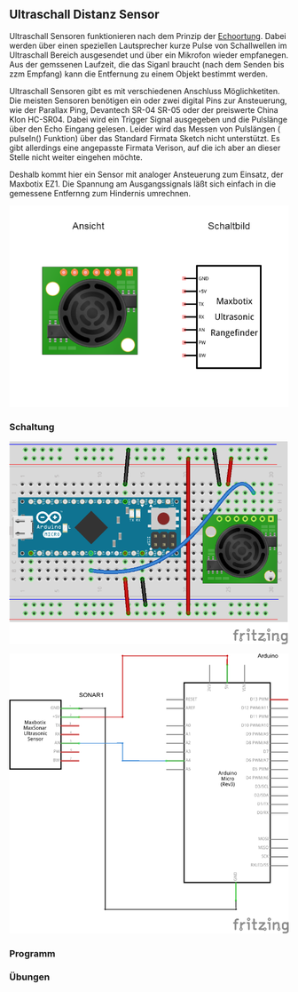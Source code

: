## Ultraschall Distanz Sensor

Ultraschall Sensoren funktionieren nach dem Prinzip der [Echoortung](https://de.wikipedia.org/wiki/Echoortung). Dabei werden über einen speziellen Lautsprecher kurze Pulse von Schallwellen im Ultraschall Bereich ausgesendet und über ein Mikrofon wieder empfanegen. Aus der gemssenen Laufzeit, die das Siganl braucht (nach dem Senden bis zzm Empfang) kann die Entfernung zu einem Objekt bestimmt werden.  

Ultraschall Sensoren gibt es mit verschiedenen Anschluss Möglichketiten. Die meisten Sensoren benötigen ein oder zwei digital Pins zur Ansteuerung, wie der Parallax Ping, Devantech SR-04 SR-05 oder der preiswerte China Klon HC-SR04. Dabei wird ein Trigger Signal ausgegeben und die Pulslänge über den Echo Eingang gelesen. Leider wird  das Messen von Pulslängen ( pulseIn() Funktion) über das Standard Firmata Sketch nicht unterstützt. Es gibt allerdings eine angepasste Firmata Verison, auf die ich aber an dieser Stelle nicht weiter eingehen möchte.

Deshalb kommt hier ein Sensor mit analoger Ansteuerung zum Einsatz, der Maxbotix EZ1. Die Spannung am Ausgangssignals läßt sich einfach in die gemessene Entfernng zum Hindernis umrechnen. 

![Ultraschall-Sensor](../../images/parts/ultraschall.png "Ultraschall-Sensor")

### Schaltung

![Verdrahtung](../../images/circ/ultraschall-sensor_Steckplatine.png "Verdrahtung")

![Schaltplan](../../images/circ/ultraschall-sensor_Schaltplan.png "Schaltplan")

### Programm

### Übungen

